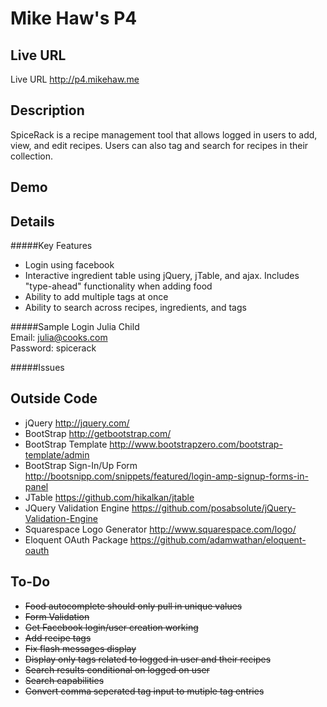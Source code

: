 # Mike Haw's P4

## Live URL
Live URL <http://p4.mikehaw.me>

## Description
SpiceRack is a recipe management tool that allows logged in users to add, view, and edit recipes. Users can also tag and search for recipes in their collection.

## Demo


## Details
#####Key Features
+ Login using facebook
+ Interactive ingredient table using jQuery, jTable, and ajax. Includes "type-ahead" functionality when adding food
+ Ability to add multiple tags at once
+ Ability to search across recipes, ingredients, and tags

#####Sample Login
Julia Child  
Email: julia@cooks.com  
Password: spicerack  

#####Issues


## Outside Code
+ jQuery <http://jquery.com/>
+ BootStrap <http://getbootstrap.com/>
+ BootStrap Template <http://www.bootstrapzero.com/bootstrap-template/admin>
+ BootStrap Sign-In/Up Form <http://bootsnipp.com/snippets/featured/login-amp-signup-forms-in-panel>
+ JTable <https://github.com/hikalkan/jtable>
+ JQuery Validation Engine <https://github.com/posabsolute/jQuery-Validation-Engine>
+ Squarespace Logo Generator <http://www.squarespace.com/logo/>
+ Eloquent OAuth Package <https://github.com/adamwathan/eloquent-oauth>

## To-Do
+ ~~Food autocomplete should only pull in unique values~~
+ ~~Form Validation~~
+ ~~Get Facebook login/user creation working~~
+ ~~Add recipe tags~~
+ ~~Fix flash messages display~~
+ ~~Display only tags related to logged in user and their recipes~~
+ ~~Search results conditional on logged on user~~
+ ~~Search capabilities~~
+ ~~Convert comma seperated tag input to mutiple tag entries~~










